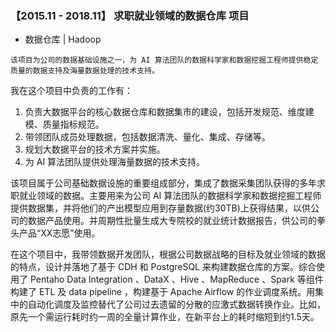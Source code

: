 ###  【2015.11 - 2018.11】  求职就业领域的数据仓库 项目 

+ 数据仓库 | Hadoop

```  
该项目为公司的数据基础设施之一，为 AI 算法团队的数据科学家和数据挖掘工程师提供稳定质量的数据支持及海量数据处理的技术支持。
``` 

我在这个项目中负责的工作有：

1. 负责大数据平台的核心数据仓库和数据集市的建设，包括开发规范、维度建模、质量指标规范。
2. 带领团队成员处理数据，包括数据清洗、量化、集成、存储等。
3. 规划大数据平台的技术方案并实施。
4. 为 AI 算法团队提供处理海量数据的技术支持。


该项目属于公司基础数据设施的重要组成部分，集成了数据采集团队获得的多年求职就业领域的数据。主要用来为公司 AI 算法团队的数据科学家和数据挖掘工程师提供数据集，并将他们的产出模型应用到存量数据(约30TB)上获得结果，以供公司的数据产品使用。并周期性批量生成大专院校的就业统计数据报告，供公司的拳头产品“XX志愿”使用。

在这个项目中，我带领数据开发团队，根据公司数据战略的目标及就业领域的数据的特点，设计并落地了基于 CDH 和 PostgreSQL 来构建数据仓库的方案。综合使用了 Pentaho Data Integration 、DataX 、Hive 、MapReduce 、Spark 等组件构建了 ETL 及 data pipeline ，构建基于 Apache Airflow 的作业调度系统。用集中的自动化调度及监控替代了公司过去遗留的分散的应激式数据转换作业。比如，原先一个需运行耗时约一周的全量计算作业，在新平台上的耗时缩短到约1.5天。

